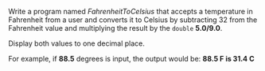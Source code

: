 Write a program named *FahrenheitToCelsius* that accepts a temperature in
Fahrenheit from a user and converts it to Celsius by subtracting 32 from the Fahrenheit value and multiplying the result by the `double`  **5.0/9.0**. 

Display both values to one decimal place.

For example, if **88.5** degrees is input, the output would be: **88.5 F is 31.4 C**

